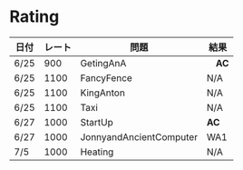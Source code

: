 Rating
===



|  日付  |  レート |  問題  | 結果 |
| ---- | ---- | ---- | ---- |
|  6/25  |  900  | GetingAnA |　**AC** |
|  6/25  |  1100  | FancyFence | N/A |
|  6/25  |  1100  | KingAnton | N/A |
|  6/25  |  1100  | Taxi | N/A |
|  6/27  |  1000  | StartUp | **AC** |
|  6/27  |  1000  | JonnyandAncientComputer  | WA1 |
|  7/5  |  1000  | Heating | N/A |



